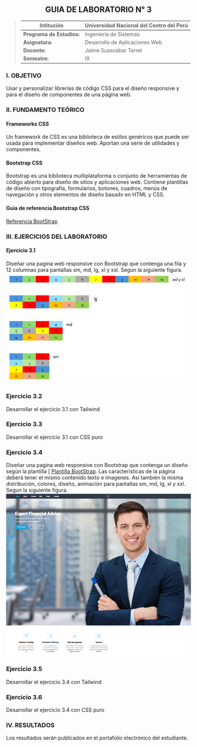 ## <center>GUIA DE LABORATORIO N° 3<center>
>Intitución                 |Universidad Nacional del Centro del Perú   |
>-------------------------  | ------------------------------            |
>**Programa de Estudios:**  | Ingeniería de Sistemas                    |
>**Asignatura:**            | Desarrollo de Aplicaciones Web            |
>**Docente:**               | Jaime Suasnábar Terrel                    |
>**Semestre:**              | IX                                        |
### I. OBJETIVO
Usar y personalizar librerías de código CSS para el diseño responsive y para el diseño de componentes de una página web.

### II. FUNDAMENTO TEÓRICO
#### Frameworks CSS
Un framework de CSS es una biblioteca de estilos genéricos que puede ser usada para implementar diseños web. Aportan una serie de utilidades y componentes. 
#### Bootstrap CSS
Bootstrap es una biblioteca multiplataforma o conjunto de herramientas de código abierto para diseño de sitios y aplicaciones web. Contiene plantillas de diseño con tipografía, formularios, botones, cuadros, menús de navegación y otros elementos de diseño basado en HTML y CSS. 



#### Guía de referencia Bootstrap CSS
[Referencia BootStrap](https://getbootstrap.com/docs/5.0/getting-started/introduction/)
### III. EJERCICIOS DEL LABORATORIO
#### Ejercicio 3.1
Diseñar una pagina web responsive con Bootstrap que contenga una fila y 12 columnas para pantallas sm, md, lg, xl y xxl. Segun la siguiente figura.
![imagen](./assets/cuadricula.png)

### Ejercicio 3.2
Desarrollar el ejercicio 3.1 con Tailwind

### Ejercicio 3.3
Desarrollar el ejercicio 3.1 con CSS puro

### Ejercicio 3.4
Diseñar una pagina web responsive con Bootstrap que contenga un diseño según la plantilla [
[Plantilla BootStrap](https://www.eplantillasweb.com/live/#tmpl_id=61389&url_preview=https://ld-wt73.template-help.com/wt_prod-28727/). Las características de la página deberá tener el mismo contenido texto e imagenes. Así también la misma distribución, colores, diseño, animación para pantallas sm, md, lg, xl y xxl. Segun la siguiente figura.
![imagen](./assets/plantilla01.png)

### Ejercicio 3.5
Desarrollar el ejercicio 3.4 con Tailwind

### Ejercicio 3.6
Desarrollar el ejercicio 3.4 con CSS puro

### IV. RESULTADOS
Los resultados serán publicados en el portafolio electrónico del estudiante.